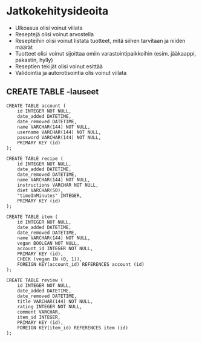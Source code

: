 # Jatkokehitysideoita

- Ulkoasua olisi voinut viilata
- Reseptejä olisi voinut arvostella
- Resepteihin olisi voinut listata tuotteet, mitä siihen tarvitaan ja niiden määrät
- Tuotteet olisi voinut sijoittaa omiin varastointipaikkoihin (esim. jääkaappi, pakastin, hylly)
- Reseptien tekijät olisi voinut esittää
- Validointia ja autorotisointia olis voinut viilata

## CREATE TABLE -lauseet

```
CREATE TABLE account (
	id INTEGER NOT NULL, 
	date_added DATETIME, 
	date_removed DATETIME, 
	name VARCHAR(144) NOT NULL, 
	username VARCHAR(144) NOT NULL, 
	password VARCHAR(144) NOT NULL, 
	PRIMARY KEY (id)
);
```

```
CREATE TABLE recipe (
	id INTEGER NOT NULL, 
	date_added DATETIME, 
	date_removed DATETIME, 
	name VARCHAR(144) NOT NULL, 
	instructions VARCHAR NOT NULL, 
	diet VARCHAR(50), 
	"timeInMinutes" INTEGER, 
	PRIMARY KEY (id)
);
```

```
CREATE TABLE item (
	id INTEGER NOT NULL, 
	date_added DATETIME, 
	date_removed DATETIME, 
	name VARCHAR(144) NOT NULL, 
	vegan BOOLEAN NOT NULL, 
	account_id INTEGER NOT NULL, 
	PRIMARY KEY (id), 
	CHECK (vegan IN (0, 1)), 
	FOREIGN KEY(account_id) REFERENCES account (id)
);
```

```
CREATE TABLE review (
	id INTEGER NOT NULL, 
	date_added DATETIME, 
	date_removed DATETIME, 
	title VARCHAR(144) NOT NULL, 
	rating INTEGER NOT NULL, 
	comment VARCHAR, 
	item_id INTEGER, 
	PRIMARY KEY (id), 
	FOREIGN KEY(item_id) REFERENCES item (id)
);
```